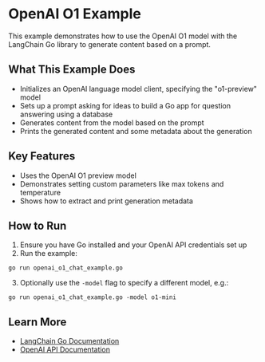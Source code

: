 # OpenAI O1 Example

This example demonstrates how to use the OpenAI O1 model with the LangChain Go library to generate content based on a prompt.

## What This Example Does

- Initializes an OpenAI language model client, specifying the "o1-preview" model
- Sets up a prompt asking for ideas to build a Go app for question answering using a database
- Generates content from the model based on the prompt
- Prints the generated content and some metadata about the generation

## Key Features

- Uses the OpenAI O1 preview model
- Demonstrates setting custom parameters like max tokens and temperature
- Shows how to extract and print generation metadata

## How to Run

1. Ensure you have Go installed and your OpenAI API credentials set up
2. Run the example:

```
go run openai_o1_chat_example.go
```

3. Optionally use the `-model` flag to specify a different model, e.g.:

```
go run openai_o1_chat_example.go -model o1-mini
```

## Learn More

- [LangChain Go Documentation](https://github.com/Presslogic-Media/langchaingo/)
- [OpenAI API Documentation](https://platform.openai.com/docs/api-reference)